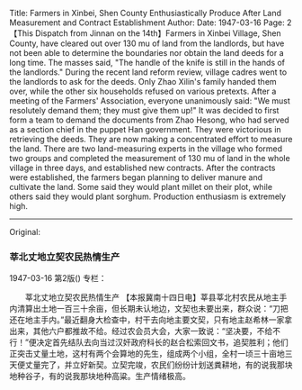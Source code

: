 Title: Farmers in Xinbei, Shen County Enthusiastically Produce After Land Measurement and Contract Establishment
Author:
Date: 1947-03-16
Page: 2
    【This Dispatch from Jinnan on the 14th】Farmers in Xinbei Village, Shen County, have cleared out over 130 mu of land from the landlords, but have not been able to determine the boundaries nor obtain the land deeds for a long time. The masses said, "The handle of the knife is still in the hands of the landlords." During the recent land reform review, village cadres went to the landlords to ask for the deeds. Only Zhao Xilin's family handed them over, while the other six households refused on various pretexts. After a meeting of the Farmers' Association, everyone unanimously said: "We must resolutely demand them; they must give them up!" It was decided to first form a team to demand the documents from Zhao Hesong, who had served as a section chief in the puppet Han government. They were victorious in retrieving the deeds. They are now making a concentrated effort to measure the land. There are two land-measuring experts in the village who formed two groups and completed the measurement of 130 mu of land in the whole village in three days, and established new contracts. After the contracts were established, the farmers began planning to deliver manure and cultivate the land. Some said they would plant millet on their plot, while others said they would plant sorghum. Production enthusiasm is extremely high.



<hr /> 

Original: 


### 莘北丈地立契农民热情生产

1947-03-16
第2版()
专栏：

　　莘北丈地立契农民热情生产
    【本报冀南十四日电】莘县莘北村农民从地主手内清算出土地一百三十余亩，但长期未认地边，文契也未要出来，群众说：“刀把还在地主手内。”最近翻身大检查中，村干去向地主要文契，只有地主赵希林一家拿出来，其他六户都推故不给。经过农会员大会，大家一致说：“坚决要，不给不行！”便决定首先结队去向当过汉奸政府科长的赵合松索回文书，追契胜利；他们正突击丈量土地，这村有两个会算地的先生，组成两个小组，全村一顷三十亩地三天便丈量完了，并立好新契。立契完竣，农民们纷纷计划送粪耕地，有的说我那块地种谷子，有的说我那块地种高粱。生产情绪极高。
